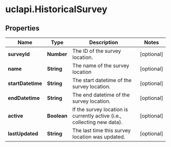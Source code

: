 # uclapi.HistoricalSurvey

## Properties

Name | Type | Description | Notes
------------ | ------------- | ------------- | -------------
**surveyId** | **Number** | The ID of the survey location. | [optional] 
**name** | **String** | The name of the survey location | [optional] 
**startDatetime** | **String** | The start datetime of the survey location. | [optional] 
**endDatetime** | **String** | The end datetime of the survey location. | [optional] 
**active** | **Boolean** | If the survey location is currently active (i.e., collecting new data). | [optional] 
**lastUpdated** | **String** | The last time this survey location was updated. | [optional] 


